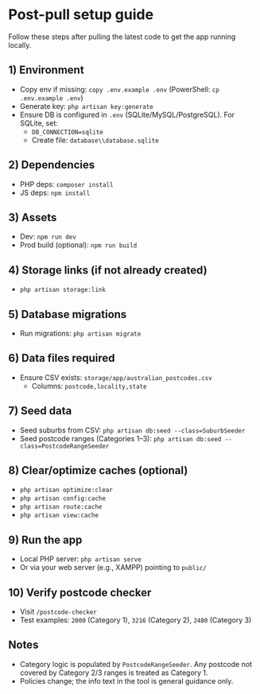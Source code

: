 # Post-pull setup guide

Follow these steps after pulling the latest code to get the app running locally.

## 1) Environment
- Copy env if missing: `copy .env.example .env` (PowerShell: `cp .env.example .env`)
- Generate key: `php artisan key:generate`
- Ensure DB is configured in `.env` (SQLite/MySQL/PostgreSQL). For SQLite, set:
  - `DB_CONNECTION=sqlite`
  - Create file: `database\\database.sqlite`

## 2) Dependencies
- PHP deps: `composer install`
- JS deps: `npm install`

## 3) Assets
- Dev: `npm run dev`
- Prod build (optional): `npm run build`

## 4) Storage links (if not already created)
- `php artisan storage:link`

## 5) Database migrations
- Run migrations: `php artisan migrate`

## 6) Data files required
- Ensure CSV exists: `storage/app/australian_postcodes.csv`
  - Columns: `postcode,locality,state`

## 7) Seed data
- Seed suburbs from CSV: `php artisan db:seed --class=SuburbSeeder`
- Seed postcode ranges (Categories 1–3): `php artisan db:seed --class=PostcodeRangeSeeder`

## 8) Clear/optimize caches (optional)
- `php artisan optimize:clear`
- `php artisan config:cache`
- `php artisan route:cache`
- `php artisan view:cache`

## 9) Run the app
- Local PHP server: `php artisan serve`
- Or via your web server (e.g., XAMPP) pointing to `public/`

## 10) Verify postcode checker
- Visit `/postcode-checker`
- Test examples: `2000` (Category 1), `3216` (Category 2), `2480` (Category 3)

## Notes
- Category logic is populated by `PostcodeRangeSeeder`. Any postcode not covered by Category 2/3 ranges is treated as Category 1.
- Policies change; the info text in the tool is general guidance only.

